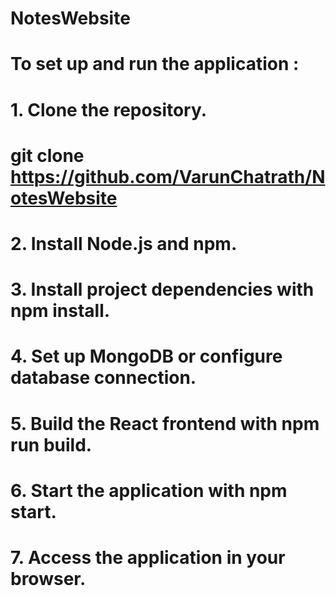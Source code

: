 # NotesWebsite
# To set up and run the application :

# 1. Clone the repository.
#    git clone https://github.com/VarunChatrath/NotesWebsite
# 2. Install Node.js and npm.
# 3. Install project dependencies with npm install.
# 4. Set up MongoDB or configure database connection.
# 5. Build the React frontend with npm run build.
# 6. Start the application with npm start.
# 7. Access the application in your browser.

